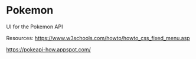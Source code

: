 # Pokemon
UI for the Pokemon API


Resources:
https://www.w3schools.com/howto/howto_css_fixed_menu.asp

https://pokeapi-how.appspot.com/

